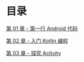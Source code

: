 # 目录

[第 01 章 - 第一行 Android 代码](/note/chapter01.md)

[第 02 章 - 入门 Kotlin 编程](/note/chapter02.md)

[第 03 章 - 探究 Activity](/note/chapter03.md)

